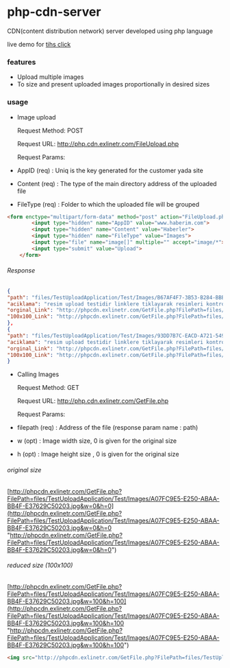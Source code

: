 # php-cdn-server
CDN(content distribution network) server developed using php language

live demo for [tihs click](http://php.cdn.exlinetr.com "tihs click")

### features
- Upload multiple images
- To size and present uploaded images proportionally in desired sizes

### usage
- Image upload

  Request Method: POST
  
  Request URL: http://php.cdn.exlinetr.com/FileUpload.php
  
  Request Params:
 - AppID (req)   : Uniq is the key generated for the customer yada site 
 - Content (req) : The type of the main directory address of the uploaded file
 - FileType (req) : Folder to which the uploaded file will be grouped
  
```html
<form enctype="multipart/form-data" method="post" action="FileUpload.php">
        <input type="hidden" name="AppID" value="www.haberim.com">
        <input type="hidden" name="Content" value="Haberler">
        <input type="hidden" name="FileType" value="Images">
        <input type="file" name="image[]" multiple="" accept="image/*">
        <input type="submit" value="Upload">
    </form>
```
###### Response
```json
{
"path": "files/TestUploadApplication/Test/Images/B67AF4F7-3B53-B284-BBB1-2377885BC103.png",
"aciklama": "resim upload testidir linklere tiklayarak resimleri kontrol edebilirsiniz.",
"orginal_Link": "http://phpcdn.exlinetr.com/GetFile.php?FilePath=files/TestUploadApplication/Test/Images/B67AF4F7-3B53-B284-BBB1-2377885BC103.png&w=0&h=0",
"100x100_Link": "http://phpcdn.exlinetr.com/GetFile.php?FilePath=files/TestUploadApplication/Test/Images/B67AF4F7-3B53-B284-BBB1-2377885BC103.png&w=100&h=100"
},
{
"path": "files/TestUploadApplication/Test/Images/93DD7B7C-EACD-A721-5499-DDD8A094A260.jpg",
"aciklama": "resim upload testidir linklere tiklayarak resimleri kontrol edebilirsiniz.",
"orginal_Link": "http://phpcdn.exlinetr.com/GetFile.php?FilePath=files/TestUploadApplication/Test/Images/93DD7B7C-EACD-A721-5499-DDD8A094A260.jpg&w=0&h=0",
"100x100_Link": "http://phpcdn.exlinetr.com/GetFile.php?FilePath=files/TestUploadApplication/Test/Images/93DD7B7C-EACD-A721-5499-DDD8A094A260.jpg&w=100&h=100"
}
```


- Calling Images

  Request Method: GET
  
  Request URL: http://php.cdn.exlinetr.com/GetFile.php
  
  Request Params:
 - filepath (req)   : Address of the file (response param name : path)
 - w (opt) : Image width size, 0 is given for the original size
 - h (opt) : Image height size , 0 is given for the original size

###### original size
[http://phpcdn.exlinetr.com/GetFile.php?FilePath=files/TestUploadApplication/Test/Images/A07FC9E5-E250-ABAA-BB4F-E37629C50203.jpg&w=0&h=0](http://phpcdn.exlinetr.com/GetFile.php?FilePath=files/TestUploadApplication/Test/Images/A07FC9E5-E250-ABAA-BB4F-E37629C50203.jpg&w=0&h=0 "http://phpcdn.exlinetr.com/GetFile.php?FilePath=files/TestUploadApplication/Test/Images/A07FC9E5-E250-ABAA-BB4F-E37629C50203.jpg&w=0&h=0")
###### reduced size (100x100)
[http://phpcdn.exlinetr.com/GetFile.php?FilePath=files/TestUploadApplication/Test/Images/A07FC9E5-E250-ABAA-BB4F-E37629C50203.jpg&w=100&h=100](http://phpcdn.exlinetr.com/GetFile.php?FilePath=files/TestUploadApplication/Test/Images/A07FC9E5-E250-ABAA-BB4F-E37629C50203.jpg&w=100&h=100 "http://phpcdn.exlinetr.com/GetFile.php?FilePath=files/TestUploadApplication/Test/Images/A07FC9E5-E250-ABAA-BB4F-E37629C50203.jpg&w=100&h=100")

```html
<img src="http://phpcdn.exlinetr.com/GetFile.php?FilePath=files/TestUploadApplication/Test/Images/A07FC9E5-E250-ABAA-BB4F-E37629C50203.jpg&w=0&h=0">
```





